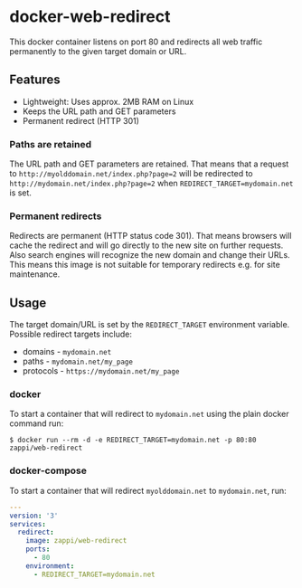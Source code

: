 # docker-web-redirect

This docker container listens on port 80 and redirects all web traffic permanently to the given target domain or URL.

## Features

* Lightweight: Uses approx. 2MB RAM on Linux
* Keeps the URL path and GET parameters
* Permanent redirect (HTTP 301)

### Paths are retained

The URL path and GET parameters are retained. That means that a request to
`http://myolddomain.net/index.php?page=2` will be redirected to
`http://mydomain.net/index.php?page=2` when `REDIRECT_TARGET=mydomain.net` is
set.

### Permanent redirects

Redirects are permanent (HTTP status code 301). That means browsers will cache
the redirect and will go directly to the new site on further requests. Also
search engines will recognize the new domain and change their URLs. This means
this image is not suitable for temporary redirects e.g. for site maintenance.

## Usage

The target domain/URL is set by the `REDIRECT_TARGET` environment variable.
Possible redirect targets include:

* domains - `mydomain.net`
* paths - `mydomain.net/my_page`
* protocols - `https://mydomain.net/my_page`

### docker

To start a container that will redirect to `mydomain.net` using the plain docker command run:

```console
$ docker run --rm -d -e REDIRECT_TARGET=mydomain.net -p 80:80 zappi/web-redirect
```

### docker-compose

To start a container that will redirect `myolddomain.net` to `mydomain.net`, run:

```yaml
---
version: '3'
services:
  redirect:
    image: zappi/web-redirect
    ports:
      - 80
    environment:
      - REDIRECT_TARGET=mydomain.net
```
